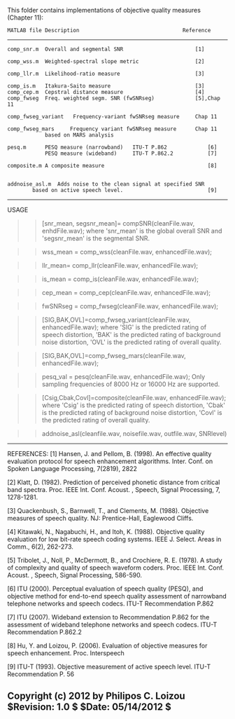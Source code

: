 This folder contains implementations of objective quality measures 
(Chapter 11):

	MATLAB file	Description                                 Reference
-----------------------------------------------------------------------------------
	comp_snr.m	Overall and segmental SNR                       [1]

	comp_wss.m	Weighted-spectral slope metric                  [2]

	comp_llr.m	Likelihood-ratio measure                        [3]

	comp_is.m	Itakura-Saito measure                           [3]
	comp_cep.m	Cepstral distance measure                       [4]
	comp_fwseg	Freq. weighted segm. SNR (fwSNRseg)    	        [5],Chap 11
									 
	comp_fwseg_variant   Frequency-variant fwSNRseg measure		Chap 11 
									
	comp_fwseg_mars	    Frequency variant fwSNRseg measure 		Chap 11
			    based on MARS analysis				 									

	pesq.m		PESQ measure (narrowband)   ITU-T P.862             [6]
                PESQ measure (wideband)     ITU-T P.862.2           [7]

	composite.m	A composite measure                                 [8]


	addnoise_asl.m	Adds noise to the clean signal at specified SNR 
			based on active speech level.                           [9]

---------------------------------------------------------------------------------
USAGE

>>   [snr_mean, segsnr_mean]= compSNR(cleanFile.wav, enhdFile.wav);
      	where 'snr_mean' is the global overall SNR and 'segsnr_mean' is the 
      	segmental SNR.

>>   wss_mean = comp_wss(cleanFile.wav, enhancedFile.wav);

>>   llr_mean= comp_llr(cleanFile.wav, enhancedFile.wav);

>>   is_mean = comp_is(cleanFile.wav, enhancedFile.wav);

>>   cep_mean = comp_cep(cleanFile.wav, enhancedFile.wav);

>>   fwSNRseg = comp_fwseg(cleanFile.wav, enhancedFile.wav);

>>   [SIG,BAK,OVL]=comp_fwseg_variant(cleanFile.wav, enhancedFile.wav);
	    where   'SIG' is the predicted rating of speech distortion,
		'BAK' is the predicted rating of background noise distortion,
		'OVL' is the predicted rating of overall quality.

>>   [SIG,BAK,OVL]=comp_fwseg_mars(cleanFile.wav, enhancedFile.wav);

>>   pesq_val = pesq(cleanFile.wav, enhancedFile.wav);
	    Only sampling frequencies of 8000 Hz or 16000 Hz are supported.

>>   [Csig,Cbak,Covl]=composite(cleanFile.wav, enhancedFile.wav);
		where   'Csig' is the predicted rating of speech distortion,
		'Cbak' is the predicted rating of background noise distortion,
		'Covl' is the predicted rating of overall quality.

>> 	addnoise_asl(cleanfile.wav, noisefile.wav, outfile.wav, SNRlevel)

---------------------------------------------------------------------------

REFERENCES:
[1] Hansen, J. and Pellom, B. (1998). An effective quality evaluation
	protocol for speech enhancement algorithms. Inter. Conf. on Spoken 
	Language Processing, 7(2819), 2822

[2] Klatt, D. (1982). Prediction of perceived phonetic distance from 
	critical band spectra. Proc. IEEE Int. Conf. Acoust. , Speech, 
	Signal Processing, 7, 1278-1281.

[3] Quackenbush, S., Barnwell, T., and Clements, M. (1988). Objective
	 measures of speech quality. NJ: Prentice-Hall, Eaglewood Cliffs.

[4]	Kitawaki, N., Nagabuchi, H., and Itoh, K. (1988). Objective quality
	evaluation for low bit-rate speech coding systems. IEEE J. Select.
	Areas in Comm., 6(2), 262-273.

[5] Tribolet, J., Noll, P., McDermott, B., and Crochiere, R. E. (1978).
	 A study of complexity and quality of speech waveform coders. Proc. 
	IEEE Int. Conf. Acoust. , Speech, Signal Processing, 586-590.

[6] ITU (2000). Perceptual evaluation of speech quality (PESQ), and 
	objective method for end-to-end speech quality assessment of 
	narrowband telephone networks and speech codecs. ITU-T
	Recommendation P.862

[7] ITU (2007). Wideband extension to Recommendation P.862 for the
    assessment of wideband telephone networks and speech codecs. ITU-T
    Recommendation P.862.2

[8] Hu, Y. and Loizou, P. (2006). Evaluation of objective measures 
	for speech enhancement. Proc. Interspeech

[9] ITU-T (1993). Objective measurement of active speech level. ITU-T 
	Recommendation P. 56


Copyright (c) 2012 by Philipos C. Loizou
$Revision: 1.0 $  $Date: 05/14/2012 $
------------------------------------------------------------------------------
